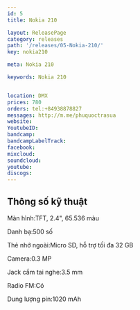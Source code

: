 ```yaml
---
id: 5
title: Nokia 210 

layout: ReleasePage
category: releases
path: '/releases/05-Nokia-210/'
key: nokia210

meta: Nokia 210 

keywords: Nokia 210 


location: DMX
prices: 780
orders: tel:+84938878827
messages: http://m.me/phuquoctrasua
website: 
YoutubeID: 
bandcamp: 
bandcampLabelTrack: 
facebook: 
mixcloud: 
soundcloud: 
youtube: 
discogs: 
---
```



## Thông số kỹ thuật


Màn hình:TFT, 2.4", 65.536 màu

Danh bạ:500 số

Thẻ nhớ ngoài:Micro SD, hỗ trợ tối đa 32 GB

Camera:0.3 MP

Jack cắm tai nghe:3.5 mm

Radio FM:Có

Dung lượng pin:1020 mAh